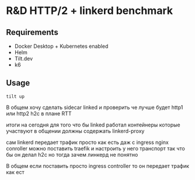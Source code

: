 # R&D HTTP/2 + linkerd benchmark

## Requirements  
- Docker Desktop + Kubernetes enabled
- Helm
- Tilt.dev
- k6

## Usage

`tilt up`

В общем хочу сделать sidecar linked и проверить че лучше будет http1 или http2 h2c в плане RTT

итоги на сегодня
для того что бы linked работал контейнеры которые участвуют в общении должны содержать linkerd-proxy

сам linkerd передает трафик просто как есть даж с ingress nginx conroller
можно поставить traefik и настроить у него транспорт так что бы он делал h2c но тогда зачем линкерд не понятно

В общем если поставить просто ingress controller то он передает трафик как ест
